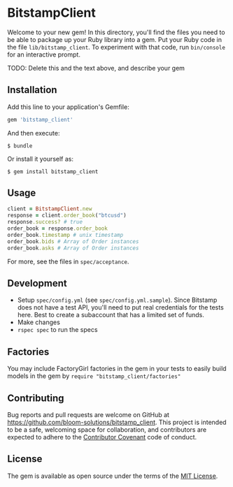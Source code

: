 # BitstampClient

Welcome to your new gem! In this directory, you'll find the files you need to be able to package up your Ruby library into a gem. Put your Ruby code in the file `lib/bitstamp_client`. To experiment with that code, run `bin/console` for an interactive prompt.

TODO: Delete this and the text above, and describe your gem

## Installation

Add this line to your application's Gemfile:

```ruby
gem 'bitstamp_client'
```

And then execute:

    $ bundle

Or install it yourself as:

    $ gem install bitstamp_client

## Usage

```ruby
client = BitstampClient.new
response = client.order_book("btcusd")
response.success? # true
order_book = response.order_book
order_book.timestamp # unix timestamp
order_book.bids # Array of Order instances
order_book.asks # Array of Order instances
```

For more, see the files in `spec/acceptance`.

## Development

- Setup `spec/config.yml` (see `spec/config.yml.sample`). Since Bitstamp does not have a test API, you'll need to put real credentials for the tests here. Best to create a subaccount that has a limited set of funds.
- Make changes
- `rspec spec` to run the specs

## Factories

You may include FactoryGirl factories in the gem in your tests to easily build models in the gem by `require "bitstamp_client/factories"`

## Contributing

Bug reports and pull requests are welcome on GitHub at https://github.com/bloom-solutions/bitstamp_client. This project is intended to be a safe, welcoming space for collaboration, and contributors are expected to adhere to the [Contributor Covenant](http://contributor-covenant.org) code of conduct.


## License

The gem is available as open source under the terms of the [MIT License](http://opensource.org/licenses/MIT).

